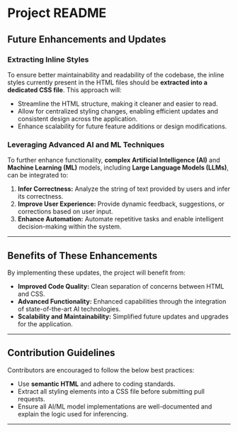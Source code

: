 # Project README  

## Future Enhancements and Updates  

### Extracting Inline Styles  
To ensure better maintainability and readability of the codebase, the inline styles currently present in the HTML files should be **extracted into a dedicated CSS file**. This approach will:  
- Streamline the HTML structure, making it cleaner and easier to read.  
- Allow for centralized styling changes, enabling efficient updates and consistent design across the application.  
- Enhance scalability for future feature additions or design modifications.  

### Leveraging Advanced AI and ML Techniques  
To further enhance functionality, **complex Artificial Intelligence (AI)** and **Machine Learning (ML)** models, including **Large Language Models (LLMs)**, can be integrated to:  
1. **Infer Correctness:** Analyze the string of text provided by users and infer its correctness.  
2. **Improve User Experience:** Provide dynamic feedback, suggestions, or corrections based on user input.  
3. **Enhance Automation:** Automate repetitive tasks and enable intelligent decision-making within the system.  

---

## Benefits of These Enhancements  
By implementing these updates, the project will benefit from:  
- **Improved Code Quality:** Clean separation of concerns between HTML and CSS.  
- **Advanced Functionality:** Enhanced capabilities through the integration of state-of-the-art AI technologies.  
- **Scalability and Maintainability:** Simplified future updates and upgrades for the application.  

---

## Contribution Guidelines  
Contributors are encouraged to follow the below best practices:  
- Use **semantic HTML** and adhere to coding standards.  
- Extract all styling elements into a CSS file before submitting pull requests.  
- Ensure all AI/ML model implementations are well-documented and explain the logic used for inferencing.  

---
